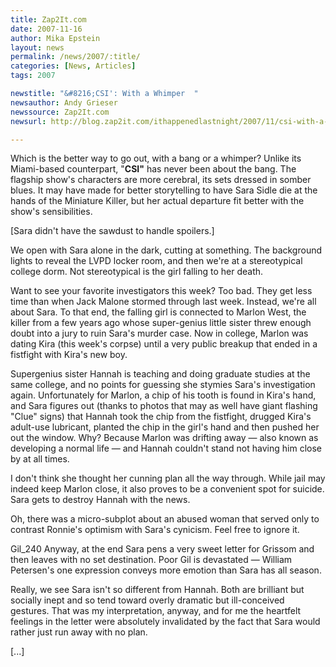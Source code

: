 ```yaml
---
title: Zap2It.com 
date: 2007-11-16
author: Mika Epstein
layout: news
permalink: /news/2007/:title/
categories: [News, Articles]
tags: 2007

newstitle: "&#8216;CSI': With a Whimper  "
newsauthor: Andy Grieser  
newssource: Zap2It.com  
newsurl: http://blog.zap2it.com/ithappenedlastnight/2007/11/csi-with-a-whim.html 

---
```

Which is the better way to go out, with a bang or a whimper? Unlike its Miami-based counterpart, "**CSI"** has never been about the bang. The flagship show's characters are more cerebral, its sets dressed in somber blues. It may have made for better storytelling to have Sara Sidle die at the hands of the Miniature Killer, but her actual departure fit better with the show's sensibilities.

[Sara didn't have the sawdust to handle spoilers.]

We open with Sara alone in the dark, cutting at something. The background lights to reveal the LVPD locker room, and then we're at a stereotypical college dorm. Not stereotypical is the girl falling to her death.

Want to see your favorite investigators this week? Too bad. They get less time than when Jack Malone stormed through last week. Instead, we're all about Sara. To that end, the falling girl is connected to Marlon West, the killer from a few years ago whose super-genius little sister threw enough doubt into a jury to ruin Sara's murder case. Now in college, Marlon was dating Kira (this week's corpse) until a very public breakup that ended in a fistfight with Kira's new boy.

Supergenius sister Hannah is teaching and doing graduate studies at the same college, and no points for guessing she stymies Sara's investigation again. Unfortunately for Marlon, a chip of his tooth is found in Kira's hand, and Sara figures out (thanks to photos that may as well have giant flashing "Clue" signs) that Hannah took the chip from the fistfight, drugged Kira's adult-use lubricant, planted the chip in the girl's hand and then pushed her out the window. Why? Because Marlon was drifting away &#8212; also known as developing a normal life &#8212; and Hannah couldn't stand not having him close by at all times.

I don't think she thought her cunning plan all the way through. While jail may indeed keep Marlon close, it also proves to be a convenient spot for suicide. Sara gets to destroy Hannah with the news.

Oh, there was a micro-subplot about an abused woman that served only to contrast Ronnie's optimism with Sara's cynicism. Feel free to ignore it.

Gil_240 Anyway, at the end Sara pens a very sweet letter for Grissom and then leaves with no set destination. Poor Gil is devastated &#8212; William Petersen's one expression conveys more emotion than Sara has all season.

Really, we see Sara isn't so different from Hannah. Both are brilliant but socially inept and so tend toward overly dramatic but ill-conceived gestures. That was my interpretation, anyway, and for me the heartfelt feelings in the letter were absolutely invalidated by the fact that Sara would rather just run away with no plan.

[...]

